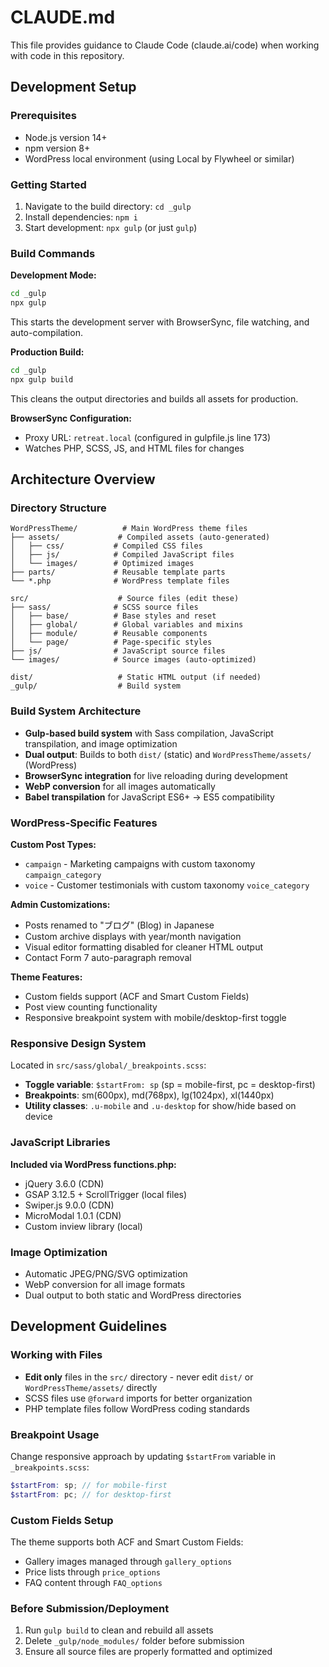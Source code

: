 # CLAUDE.md

This file provides guidance to Claude Code (claude.ai/code) when working with code in this repository.

## Development Setup

### Prerequisites
- Node.js version 14+ 
- npm version 8+
- WordPress local environment (using Local by Flywheel or similar)

### Getting Started
1. Navigate to the build directory: `cd _gulp`
2. Install dependencies: `npm i`
3. Start development: `npx gulp` (or just `gulp`)

### Build Commands

**Development Mode:**
```bash
cd _gulp
npx gulp
```
This starts the development server with BrowserSync, file watching, and auto-compilation.

**Production Build:**
```bash
cd _gulp
npx gulp build
```
This cleans the output directories and builds all assets for production.

**BrowserSync Configuration:**
- Proxy URL: `retreat.local` (configured in gulpfile.js line 173)
- Watches PHP, SCSS, JS, and HTML files for changes

## Architecture Overview

### Directory Structure
```
WordPressTheme/          # Main WordPress theme files
├── assets/             # Compiled assets (auto-generated)
│   ├── css/           # Compiled CSS files
│   ├── js/            # Compiled JavaScript files
│   └── images/        # Optimized images
├── parts/             # Reusable template parts
└── *.php              # WordPress template files

src/                    # Source files (edit these)
├── sass/              # SCSS source files
│   ├── base/          # Base styles and reset
│   ├── global/        # Global variables and mixins
│   ├── module/        # Reusable components
│   └── page/          # Page-specific styles
├── js/                # JavaScript source files
└── images/            # Source images (auto-optimized)

dist/                   # Static HTML output (if needed)
_gulp/                  # Build system
```

### Build System Architecture
- **Gulp-based build system** with Sass compilation, JavaScript transpilation, and image optimization
- **Dual output**: Builds to both `dist/` (static) and `WordPressTheme/assets/` (WordPress)
- **BrowserSync integration** for live reloading during development
- **WebP conversion** for all images automatically
- **Babel transpilation** for JavaScript ES6+ → ES5 compatibility

### WordPress-Specific Features

**Custom Post Types:**
- `campaign` - Marketing campaigns with custom taxonomy `campaign_category`
- `voice` - Customer testimonials with custom taxonomy `voice_category`

**Admin Customizations:**
- Posts renamed to "ブログ" (Blog) in Japanese
- Custom archive displays with year/month navigation
- Visual editor formatting disabled for cleaner HTML output
- Contact Form 7 auto-paragraph removal

**Theme Features:**
- Custom fields support (ACF and Smart Custom Fields)
- Post view counting functionality
- Responsive breakpoint system with mobile/desktop-first toggle

### Responsive Design System
Located in `src/sass/global/_breakpoints.scss`:
- **Toggle variable**: `$startFrom: sp` (sp = mobile-first, pc = desktop-first)
- **Breakpoints**: sm(600px), md(768px), lg(1024px), xl(1440px)
- **Utility classes**: `.u-mobile` and `.u-desktop` for show/hide based on device

### JavaScript Libraries
**Included via WordPress functions.php:**
- jQuery 3.6.0 (CDN)
- GSAP 3.12.5 + ScrollTrigger (local files)
- Swiper.js 9.0.0 (CDN)
- MicroModal 1.0.1 (CDN)
- Custom inview library (local)

### Image Optimization
- Automatic JPEG/PNG/SVG optimization
- WebP conversion for all image formats
- Dual output to both static and WordPress directories

## Development Guidelines

### Working with Files
- **Edit only** files in the `src/` directory - never edit `dist/` or `WordPressTheme/assets/` directly
- SCSS files use `@forward` imports for better organization
- PHP template files follow WordPress coding standards

### Breakpoint Usage
Change responsive approach by updating `$startFrom` variable in `_breakpoints.scss`:
```scss
$startFrom: sp; // for mobile-first
$startFrom: pc; // for desktop-first
```

### Custom Fields Setup
The theme supports both ACF and Smart Custom Fields:
- Gallery images managed through `gallery_options` 
- Price lists through `price_options`
- FAQ content through `FAQ_options`

### Before Submission/Deployment
1. Run `gulp build` to clean and rebuild all assets
2. Delete `_gulp/node_modules/` folder before submission
3. Ensure all source files are properly formatted and optimized